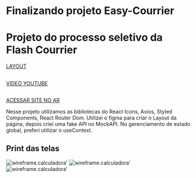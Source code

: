 # Finalizando projeto Easy-Courrier

# Projeto do processo seletivo  da Flash Courrier
[LAYOUT](https://www.figma.com/file/axKt5mYHHjtTKcIjdyO008/Untitled?node-id=0%3A1)
##
[VIDEO YOUTUBE](https://youtu.be/wCIDzWobSME)
##
[ACESSAR SITE NO AR](https://projeto-easy-courrier-krk0pwl7q-giuzntt.vercel.app/)


Nesse projeto utilizamos as bibliotecas do React Icons, Axios, Styled Components, React Router Dom. Utilizei o figma para criar o Layout da página, depois criei uma fake API   no MockAPI. No gerenciamento de estado global, preferi utilizar o useContext. 

## Print das telas

![wireframe.calculadora](https://github.com/Giuzntt/Assets/blob/main/EasyCourrier/homepage.jpg)'
![wireframe.calculadora](https://github.com/Giuzntt/Assets/blob/main/EasyCourrier/search.jpg)'
![wireframe.calculadora](https://github.com/Giuzntt/Assets/blob/main/EasyCourrier/search2.jpg)'
